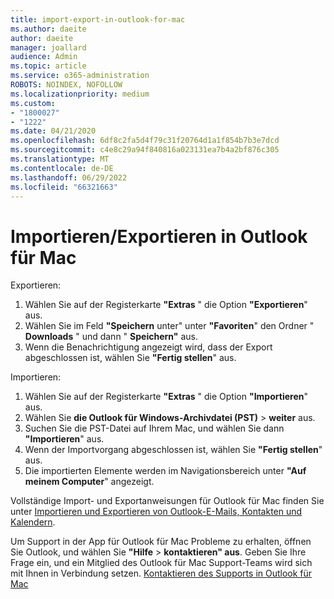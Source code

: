 ```yaml
---
title: import-export-in-outlook-for-mac
ms.author: daeite
author: daeite
manager: joallard
audience: Admin
ms.topic: article
ms.service: o365-administration
ROBOTS: NOINDEX, NOFOLLOW
ms.localizationpriority: medium
ms.custom:
- "1800027"
- "1222"
ms.date: 04/21/2020
ms.openlocfilehash: 6df8c2fa5d4f79c31f20764d1a1f854b7b3e7dcd
ms.sourcegitcommit: c4e8c29a94f840816a023131ea7b4a2bf876c305
ms.translationtype: MT
ms.contentlocale: de-DE
ms.lasthandoff: 06/29/2022
ms.locfileid: "66321663"
---
```

# <a name="importexport-in-outlook-for-mac"></a>Importieren/Exportieren in Outlook für Mac 

Exportieren:
1. Wählen Sie auf der Registerkarte **"Extras** " die Option **"Exportieren**" aus.
2. Wählen Sie im Feld **"Speichern** unter" unter **"Favoriten**" den Ordner " **Downloads** " und dann " **Speichern"** aus.
3. Wenn die Benachrichtigung angezeigt wird, dass der Export abgeschlossen ist, wählen Sie **"Fertig stellen**" aus.

Importieren:
1. Wählen Sie auf der Registerkarte **"Extras** " die Option **"Importieren**" aus.
2. Wählen Sie **die Outlook für Windows-Archivdatei (PST)** >  **weiter** aus.
3. Suchen Sie die PST-Datei auf Ihrem Mac, und wählen Sie dann **"Importieren**" aus.
4. Wenn der Importvorgang abgeschlossen ist, wählen Sie **"Fertig stellen**" aus.
5. Die importierten Elemente werden im Navigationsbereich unter **"Auf meinem Computer**" angezeigt.

Vollständige Import- und Exportanweisungen für Outlook für Mac finden Sie unter [Importieren und Exportieren von Outlook-E-Mails, Kontakten und Kalendern](https://support.office.com/article/92577192-3881-4502-b79d-c3bbada6c8ef#ID0EAACAAA=Mac). 

Um Support in der App für Outlook für Mac Probleme zu erhalten, öffnen Sie Outlook, und wählen Sie **"Hilfe** > **kontaktieren" aus**. Geben Sie Ihre Frage ein, und ein Mitglied des Outlook für Mac Support-Teams wird sich mit Ihnen in Verbindung setzen. [Kontaktieren des Supports in Outlook für Mac](https://support.microsoft.com/office/contact-support-within-outlook-for-mac-d0410177-8e65-4487-93f7-206a3a3d71a8)